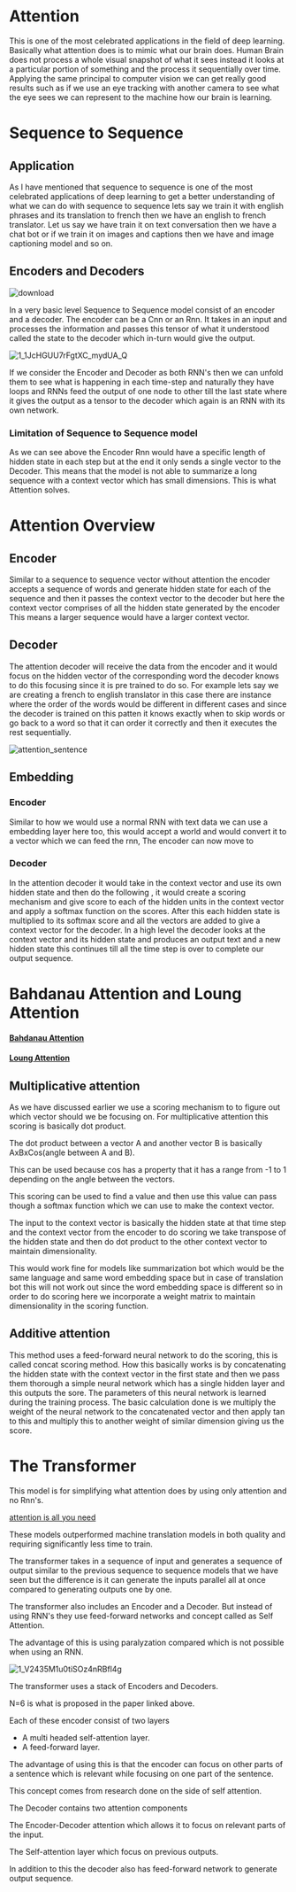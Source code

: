 # Attention

This is one of the most celebrated applications in the field of deep learning. Basically what attention does is to mimic what our brain does. 
Human Brain does not process a whole visual snapshot of what it sees instead it looks at a particular portion of something and the process it sequentially over time. Applying the same principal to computer vision we can get really good results such as if we use an eye tracking with another camera to see what the eye sees we can represent to the machine how our brain is learning.

# Sequence to Sequence

## Application

As I have mentioned that sequence to sequence is one of the most celebrated applications of deep learning to get a better understanding of what we can do with sequence to sequence lets say we train it with english phrases and its translation to french then we have an english to french translator. Let us say we have train it on text conversation then we have a chat bot or if we train it on images and captions then we have and image captioning model and so on.

## Encoders and Decoders

![download](https://user-images.githubusercontent.com/43090559/84361500-5fba5c80-abe9-11ea-832d-d451e03cab04.png)

In a very basic level Sequence to Sequence model consist of an encoder and a decoder.
The encoder can be a Cnn or an Rnn. It takes in an input and processes the information and passes this tensor of what it understood called the state to the decoder which in-turn would give the output.


![1_1JcHGUU7rFgtXC_mydUA_Q](https://user-images.githubusercontent.com/43090559/84361788-cb9cc500-abe9-11ea-9a81-2a9a80ff2935.jpeg)

If we consider the Encoder and Decoder as both RNN's then we can unfold them to see what is happening in each time-step and naturally they have loops and RNNs feed the output of one node to other till the last state where it gives the output as a tensor to the decoder which again is an RNN with its own network.

### Limitation of Sequence to Sequence model

As we can see above the Encoder Rnn would have a specific length of hidden state in each step but at the end it only sends a single vector to the Decoder. This means that the model is not able to summarize a long sequence with a context vector which has small dimensions. This is what Attention solves.

# Attention Overview

## Encoder

Similar to a sequence to sequence vector without attention the encoder accepts a sequence of words and generate hidden state for each of the sequence and then it passes the context vector to the decoder but here the context vector comprises of all the hidden state generated by the encoder This means a larger sequence would have a larger context vector.

## Decoder

The attention decoder will receive the data from the encoder and it would focus on the hidden vector of the corresponding word the decoder knows to do this focusing since it is pre trained to do so. For example lets say we are creating a french to english translator in this case there are instance where the order of the words would be different in different cases and since the decoder is trained on this patten it knows exactly when to skip words or go back to a word so that it can order it correctly and then it executes the rest sequentially.

![attention_sentence](https://user-images.githubusercontent.com/43090559/84490429-c9596a00-acc0-11ea-91f4-4bee79eb7326.png)

## Embedding

### Encoder

Similar to how we would use a normal RNN with text data we can use a embedding layer here too, this would accept a world and would convert it to a vector which we can feed the rnn, The encoder can now move to

### Decoder

In the attention decoder it would take in the context vector and use its own hidden state and then do the following , it would create a scoring mechanism and give score to each of the hidden units in the context vector and apply a softmax function on the scores. After this each hidden state is multiplied to its softmax score and all the vectors are added to give a context vector for the decoder.
In a high level the decoder looks at the context vector and its hidden state and produces an output text and a new hidden state this continues till all the time step is over to complete our output sequence.

# Bahdanau Attention and Loung Attention

#### [Bahdanau Attention](https://arxiv.org/abs/1409.0473)
#### [Loung Attention](https://arxiv.org/abs/1508.04025)

## Multiplicative attention
As we have discussed earlier we use a scoring mechanism to to figure out which vector should we be focusing on. For multiplicative attention this scoring is basically dot product.

The dot product between a vector A and another vector B is basically AxBxCos(angle between A and B).

This can be used because cos has a property that it has a range from -1 to 1 depending on the angle between the vectors.

This scoring can be used to find a value and then use this value can pass though a softmax function which we can use to make the context vector.

The input to the context vector is basically the hidden state at that time step and the context vector from the encoder to do scoring we take transpose of the hidden state and then do dot product to the other context vector to maintain dimensionality.

This would work fine for models like summarization bot which would be the same language and same word embedding space but in case of translation bot this will not work out since the word embedding space is different so in order to do scoring here we incorporate a weight matrix to maintain dimensionality in the scoring function.

## Additive attention

This method uses a feed-forward neural network to do the scoring, this is called concat scoring method. How this basically works is by concatenating the hidden state with the context vector in the first state and then we pass them thorough a simple neural network which has a single hidden layer and this outputs the sore. The parameters of this neural network is learned during the training process. The basic calculation done is we multiply the weight of the neural network to the concatenated vector and then apply tan to this and multiply this to another weight of similar dimension giving us the score. 

# The Transformer

This model is for simplifying what attention does by using only attention and no Rnn's.

[attention is all you need](https://arxiv.org/abs/1706.03762)

These models outperformed machine translation models in both quality and requiring significantly less time to train.

The transformer takes in a sequence of input and generates a sequence of output similar to the previous sequence to sequence models that we have seen but the difference is it can generate the inputs parallel all at once compared to generating outputs one by one.

The transformer also includes an Encoder and a Decoder.
But instead of using RNN's they use feed-forward networks and concept called as Self Attention.

The advantage of this is using paralyzation compared which is not possible when using an RNN.

![1_V2435M1u0tiSOz4nRBfl4g](https://user-images.githubusercontent.com/43090559/84581670-6ae7d500-ae01-11ea-8829-a04026e46c3c.png)

The transformer uses a stack of Encoders and Decoders.

N=6 is what is proposed in the paper linked above.

Each of these encoder consist of two layers 

* A multi headed self-attention layer.
* A feed-forward layer.

The advantage of using this is that the encoder can focus on other parts of a sentence which is relevant while focusing on one part of the sentence.

This concept comes from research done on the side of self attention.

The Decoder contains two attention components 

The Encoder-Decoder attention which allows it to focus on relevant parts of the input.

The Self-attention layer which focus on previous outputs.

In addition to this the decoder also has feed-forward network to generate output sequence.